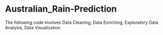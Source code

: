 # Australian_Rain-Prediction

The following code involves Data Cleaning, Data Enriching, Exploratory Data Analysis, Data Visualization
